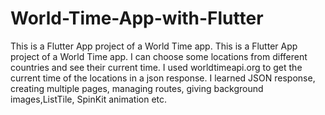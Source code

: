 # World-Time-App-with-Flutter
This is a Flutter App project of a World Time app. This is a Flutter App project of a World Time app. I can choose some locations from different countries and see their current time. I used worldtimeapi.org to get the current time of the locations in a json response. I learned JSON response, creating multiple pages, managing routes, giving background images,ListTile, SpinKit animation etc.
